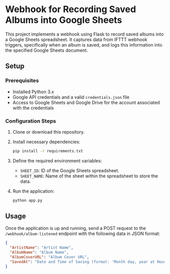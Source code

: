 # Webhook for Recording Saved Albums into Google Sheets

This project implements a webhook using Flask to record saved albums into a Google Sheets spreadsheet. It captures data from IFTTT webhook triggers, specifically when an album is saved, and logs this information into the specified Google Sheets document.

## Setup

### Prerequisites

- Installed Python 3.x
- Google API credentials and a valid `credentials.json` file
- Access to Google Sheets and Google Drive for the account associated with the credentials

### Configuration Steps

1. Clone or download this repository.

2. Install necessary dependencies:

   ```bash
   pip install -r requirements.txt
   ```

3. Define the required environment variables:

   - `SHEET_ID`: ID of the Google Sheets spreadsheet.
   - `SHEET_NAME`: Name of the sheet within the spreadsheet to store the data.

4. Run the application:
   ```bash
   python app.py
   ```

## Usage

Once the application is up and running, send a POST request to the `/webhook/album-listened` endpoint with the following data in JSON format:

```json
{
  "ArtistName": "Artist Name",
  "AlbumName": "Album Name",
  "AlbumCoverURL": "Album Cover URL",
  "SavedAt": "Date and Time of Saving (format: 'Month day, year at Hour:MinuteAM/PM')"
}
```

